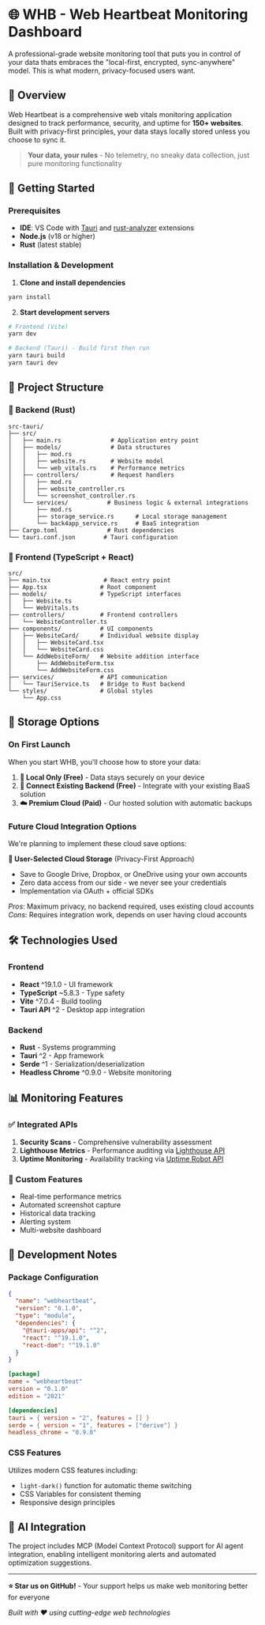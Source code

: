 # 🌐 WHB - Web Heartbeat Monitoring Dashboard

A professional-grade website monitoring tool that puts you in control of your data thats embraces the "local-first, encrypted, sync-anywhere" model. This is what modern, privacy-focused users want.

## 🚀 Overview

Web Heartbeat is a comprehensive web vitals monitoring application designed to track performance, security, and uptime for **150+ websites**. Built with privacy-first principles, your data stays locally stored unless you choose to sync it.

> **Your data, your rules** - No telemetry, no sneaky data collection, just pure monitoring functionality

## 🎯 Getting Started

### Prerequisites

- **IDE**: VS Code with [Tauri](https://marketplace.visualstudio.com/items?itemName=tauri-apps.tauri-vscode) and [rust-analyzer](https://marketplace.visualstudio.com/items?itemName=rust-lang.rust-analyzer) extensions
- **Node.js** (v18 or higher)
- **Rust** (latest stable)

### Installation & Development

1. **Clone and install dependencies**

```bash
yarn install
```

2. **Start development servers**

```bash
# Frontend (Vite)
yarn dev

# Backend (Tauri) - Build first then run
yarn tauri build
yarn tauri dev
```

## 📁 Project Structure

### 🔧 Backend (Rust)

```
src-tauri/
├── src/
│   ├── main.rs              # Application entry point
│   ├── models/              # Data structures
│   │   ├── mod.rs
│   │   ├── website.rs       # Website model
│   │   └── web_vitals.rs    # Performance metrics
│   ├── controllers/         # Request handlers
│   │   ├── mod.rs
│   │   ├── website_controller.rs
│   │   └── screenshot_controller.rs
│   └── services/           # Business logic & external integrations
│       ├── mod.rs
│       ├── storage_service.rs      # Local storage management
│       └── back4app_service.rs     # BaaS integration
├── Cargo.toml              # Rust dependencies
└── tauri.conf.json        # Tauri configuration
```

### 🎨 Frontend (TypeScript + React)

```
src/
├── main.tsx               # React entry point
├── App.tsx               # Root component
├── models/               # TypeScript interfaces
│   ├── Website.ts
│   └── WebVitals.ts
├── controllers/          # Frontend controllers
│   └── WebsiteController.ts
├── components/           # UI components
│   ├── WebsiteCard/      # Individual website display
│   │   ├── WebsiteCard.tsx
│   │   └── WebsiteCard.css
│   └── AddWebsiteForm/   # Website addition interface
│       ├── AddWebsiteForm.tsx
│       └── AddWebsiteForm.css
├── services/             # API communication
│   └── TauriService.ts   # Bridge to Rust backend
└── styles/               # Global styles
    └── App.css
```

## 💾 Storage Options

### On First Launch

When you start WHB, you'll choose how to store your data:

1. **📱 Local Only (Free)** - Data stays securely on your device
2. **🔌 Connect Existing Backend (Free)** - Integrate with your existing BaaS solution
3. **☁️ Premium Cloud (Paid)** - Our hosted solution with automatic backups

### Future Cloud Integration Options

We're planning to implement these cloud save options:

**🧩 User-Selected Cloud Storage** (Privacy-First Approach)

- Save to Google Drive, Dropbox, or OneDrive using your own accounts
- Zero data access from our side - we never see your credentials
- Implementation via OAuth + official SDKs

*Pros*: Maximum privacy, no backend required, uses existing cloud accounts  
*Cons*: Requires integration work, depends on user having cloud accounts

## 🛠️ Technologies Used

### Frontend

- **React** ^19.1.0 - UI framework
- **TypeScript** ~5.8.3 - Type safety
- **Vite** ^7.0.4 - Build tooling
- **Tauri API** ^2 - Desktop app integration

### Backend

- **Rust** - Systems programming
- **Tauri** ^2 - App framework
- **Serde** ^1 - Serialization/deserialization
- **Headless Chrome** ^0.9.0 - Website monitoring

## 📊 Monitoring Features

### ✅ Integrated APIs

1. **Security Scans** - Comprehensive vulnerability assessment
2. **Lighthouse Metrics** - Performance auditing via [Lighthouse API](https://lighthouse-metrics.com/docs/api)
3. **Uptime Monitoring** - Availability tracking via [Uptime Robot API](https://uptimerobot.com/api/v3/)

### 🎯 Custom Features

- Real-time performance metrics
- Automated screenshot capture
- Historical data tracking
- Alerting system
- Multi-website dashboard

## 🚧 Development Notes

### Package Configuration

```json
{
  "name": "webheartbeat",
  "version": "0.1.0",
  "type": "module",
  "dependencies": {
    "@tauri-apps/api": "^2",
    "react": "^19.1.0",
    "react-dom": "^19.1.0"
  }
}
```

```toml
[package]
name = "webheartbeat"
version = "0.1.0"
edition = "2021"

[dependencies]
tauri = { version = "2", features = [] }
serde = { version = "1", features = ["derive"] }
headless_chrome = "0.9.0"
```

### CSS Features

Utilizes modern CSS features including:

- `light-dark()` function for automatic theme switching
- CSS Variables for consistent theming
- Responsive design principles

## 🤖 AI Integration

The project includes MCP (Model Context Protocol) support for AI agent integration, enabling intelligent monitoring alerts and automated optimization suggestions.

---

**⭐ Star us on GitHub!** - Your support helps us make web monitoring better for everyone

*Built with ❤️ using cutting-edge web technologies*
